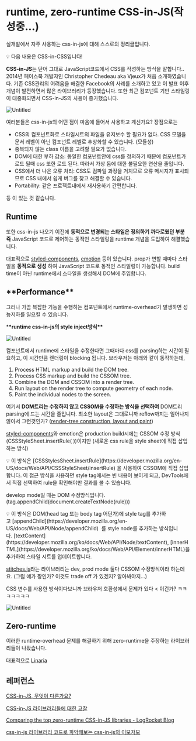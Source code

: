 # runtime, zero-runtime CSS-in-JS(작성중...)

실개발에서 자주 사용하는 css-in-js에 대해 스스로의 정리글입니다.

<aside>
💡 다음 내용은 CSS-in-CSS입니다!

</aside>

**CSS-in-JS**는 단어 그대로 JavaScript코드에서 CSS를 작성하는 방식을 말합니다.. 2014년 페이스북 개발자인 Christopher Chedeau aka Vjeux가 처음 소개하였습니다. 기존 CSS관리의 어려움을 해결한 Facebook의 사례를 소개하고 있고 이 발표 이후 개념이 발전하면서 많은 라이브러리가 등장했습니다. 또한 최근 컴포넌트 기반 스타일링이 대중화되면서 CSS-in-JS의 사용이 증가했습니다.

![Untitled](./Untitled.png>)

여러분들은 css-in-js의 어떤 점이 마음에 들어서 사용하고 계신가요? 장점으로는

- CSS의 컴포넌트화로 스타일시트의 파일을 유지보수 할 필요가 없다. CSS 모델을 문서 레벨이 아닌 컴포넌트 레벨로 추상화할 수 있습니다. (모듈성)
- 중복되지 않는 class 이름을 고려할 필요가 없습니다.
- DOM에 대한 부하 감소: 동일한 컴포넌트안에 css를 정의하기 때문에 컴포넌트가 로드 될때 css 또한 로드 된다. 따라서 가상 돔에 대한 불필요한 연산을 줄입니다.
- CSS에서 더 나은 오류 처리: CSS도 컴파일 과정을 거치므로 오류 메시지가 표시되므로 CSS 내에서 쉽게 버그를 찾고 해결할 수 있습니다.
- Portability: 같은 프로젝트내에서 재사용하기 간편합니다.

등 이 있는 것 같습니다.

## Runtime

또한 css-in-js 나오기 이전에 **동적으로 변경되는 스타일은 정의하기 까다로웠던 부분 즉** JavaScript 코드로 제어하는 동적인 스타일링을 runtime 개념을 도입하여 해결했습니다.

대표적으로 [styled-components](https://styled-components.com/), [emotion](https://emotion.sh/docs/introduction) 등이 있습니다. prop가 변할 때마다 스타일을 **동적으로 생성**
하여 JavaScript 코드로 동적인 스타일링이 가능합니다. build time이 아닌 runtime에서 스타일을 생성해서 DOM에 주입합니다.

## \***\*Performance\*\***

그러나 가끔 복잡한 기능을 수행하는 컴포넌트에서 runtime-overhead가 발생하면 성능저하를 일으킬 수 있습니다.

\***\*runtime css-in-js의 style inject방식\*\***

![Untitled](./Untitled1.png>)

컴포넌트에서 runtime에 스타일을 수정한다면 그때마다 css를 parsing하는 시간이 필요하고, 이 시간만큼 렌더링이 blocking 됩니다. 브라우저는 아래와 같이 동작하는데,

1.  Process HTML markup and build the DOM tree.
2.  Process CSS markup and build the CSSOM tree.
3.  Combine the DOM and CSSOM into a render tree.
4.  Run layout on the render tree to compute geometry of each node.
5.  Paint the individual nodes to the screen.

여기서 **DOM트리는 수정하지 않고 CSSOM을 수정하는 방식을 선택하여** DOM트리 parsing에 드는 시간을 줄입니다. 최소한 layout은 그대로니까 reflow까지는 일어나지 않아서 그런것인가? ([render-tree construction, layout and paint](https://developers.google.com/web/fundamentals/performance/critical-rendering-path/render-tree-construction))

[styled-components](https://github.com/styled-components/styled-components/blob/80cf751528f5711349dd3c27621022b4c95b4b7f/packages/styled-components/src/sheet/Tag.ts#L32)와 emotion은 production build시에는 CSSOM 수정 방식(CSSStyleSheet.insertRule( ))이지만 (새로운 css rule을 style sheet에 직접 삽입하는 방식)

<aside>
💡 이 방식은 [CSSStylesSheet.insertRule](https://developer.mozilla.org/en-US/docs/Web/API/CSSStyleSheet/insertRule) 을 사용하여 CSSOM에 직접 삽입합니다. 이 접근 방식을 사용하면 style tag에서는 빈 내용이 보이게 되고, DevTools에서 직접 선택하여 rule을 확인해야만 결과를 볼 수 있습니다.

</aside>

develop mode일 때는 DOM 수정방식입니다. (tag.appendChild(document.createTextNode(rule)))

<aside>
💡 이 방식은 DOM(head tag 또는 body tag 어딘가)에 style tag를 추가하고 [appendChild](https://developer.mozilla.org/en-US/docs/Web/API/Node/appendChild)
 를 style node를 추가하는 방식입니다. [textContent](https://developer.mozilla.org/ko/docs/Web/API/Node/textContent), [innerHTML](https://developer.mozilla.org/ko/docs/Web/API/Element/innerHTML)을 추가하여 스타일 시트를 업데이트합니다.

</aside>

[stitches.js](https://stitches.dev/)라는 라이브러리는 dev, prod mode 둘다 CSSOM 수정방식이라 하는데요. (그럼 얘가 짱인가? 이것도 trade off 가 있겠지? 알아봐야지...)

CSS 변수를 사용한 방식이다보니까 브라우저 호환성에서 문제가 있다 < 이건가? ㅋㅋㅋㅋㅋㅋㅋ

![Untitled](./Untitled2.png>)

## Zero-runtime

이러한 runtime-overhead 문제를 해결하기 위해 zero-runtime을 주장하는 라이브러리들이 나왔습니다.

대표적으로 [Linaria](https://linaria.dev/)

## 레퍼런스

[CSS-in-JS, 무엇이 다른가요?](https://so-so.dev/web/css-in-js-whats-the-defference/#atomic-css)

[CSS-in-JS 라이브러리들에 대한 고찰](https://velog.io/@bepyan/CSS-in-JS-%EB%9D%BC%EC%9D%B4%EB%B8%8C%EB%9F%AC%EB%A6%AC%EC%97%90-%EB%8C%80%ED%95%9C-%EA%B3%A0%EC%B0%B0)

[Comparing the top zero-runtime CSS-in-JS libraries - LogRocket Blog](https://blog.logrocket.com/comparing-the-top-zero-runtime-css-in-js-libraries/)

[css-in-js 라이브러리 코드로 파악해보는 css-in-js의 이모저모](https://ideveloper2.dev/blog/2022-01-25--emotion%EC%9C%BC%EB%A1%9C-%ED%8C%8C%EC%95%85%ED%95%B4%EB%B3%B4%EB%8A%94-css-in-js%EC%9D%98-%EC%9D%B4%EB%AA%A8%EC%A0%80%EB%AA%A8/)
